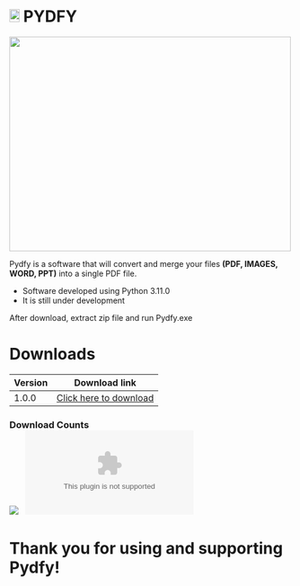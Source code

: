 # <img src="https://dsm01pap001files.storage.live.com/y4mEAK3wfPoOClnZlmN5ErFCKgI9-eGhBO0Ae1U35bQUUAc1vVJq0LDPW58xfm4_rWoKWIEIjnBYVG0tEkh9lpNp-swSzMTf-P1ScjRE7IQQXevBxZUl4C54v_jwY_NVg2fOtDOa1qexyeVlv7dmDC_MddDdrJPm5zwksxSln2gp3J_h__rbsIzDu85t-8fYe58?width=50&height=63&cropmode=none" width="18" height="23" /> PYDFY

<img src="https://dsm01pap001files.storage.live.com/y4mvBMGkU6cuSCJTwtHYOcdEIcbnrkuE3cyu35kyiBGSgqz31Tpj3Cb-fiarQcVGRkeoSjvvPhc_wGQUlVbwOPEzUekZzEt_9vmn0j5Ey_0hi6moBTYDNeSLyDtvEnGTyQI8YFaNMdHDh7B3x1_OYf0824c-ARvCkE8bnGg70swbr3TXAwks5FxL2vjQ7XHtxCB?width=751&height=532&cropmode=none" width="501" height="382" /> 

 Pydfy is a software that will convert and merge your files **(PDF, IMAGES, WORD, PPT)** into a single PDF file.
- Software developed using Python 3.11.0
- It is still under development

After download, extract zip file and run Pydfy.exe

# Downloads
|  Version | Download link |
|--------------------------------------------|--------------------------------------------|
| 1.0.0 | [Click here to download](https://github.com/supernnoj/Pydfy/releases/download/1.0.0/pydfy-1.0.0.zip) |

### Download Counts <br> [![](https://img.shields.io/github/downloads/supernnoj/Pydfy/total.svg)](https://github.com/supernnoj/Pydfy/releases/) &nbsp; [![](https://img.shields.io/github/downloads/supernnoj/Pydfy/latest/pydfy-1.0.0.zip)](https://github.com/supernnoj/Pydfy/releases/latest)


# Thank you for using and supporting Pydfy!
